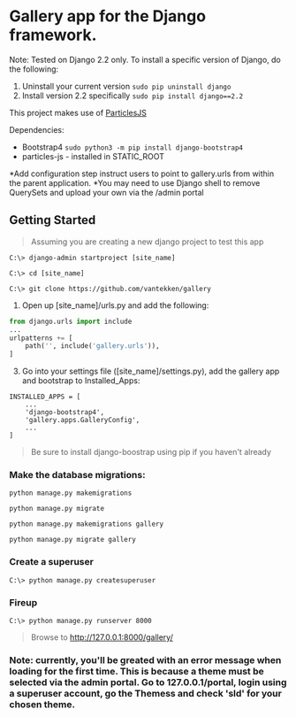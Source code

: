 # Gallery app for the Django framework.

Note: Tested on Django 2.2 only. To install a specific version of Django, do the following:
1. Uninstall your current version `sudo pip uninstall django`
2. Install version 2.2 specifically `sudo pip install django==2.2`

This project makes use of [ParticlesJS](https://github.com/VincentGarreau/particles.js/)

Dependencies:
+ Bootstrap4 `sudo python3 -m pip install django-bootstrap4`
+ particles-js - installed in STATIC_ROOT

*Add configuration step instruct users to point to gallery.urls from within the parent application.
*You may need to use Django shell to remove QuerySets and upload your own via the /admin portal

## Getting Started

>Assuming you are creating a new django project to test this app
```
C:\> django-admin startproject [site_name]
```
```
C:\> cd [site_name]
```
```
C:\> git clone https://github.com/vantekken/gallery
```

1. Open up [site_name]/urls.py and add the following:
```python
from django.urls import include
...
urlpatterns += [
    path('', include('gallery.urls')),
]
```
3. Go into your settings file ([site_name]/settings.py), add the gallery app and bootstrap to Installed_Apps:
```
INSTALLED_APPS = [
    ...
    'django-bootstrap4',
    'gallery.apps.GalleryConfig',
    ...
]
```
> Be sure to install django-boostrap using pip if you haven't already
### Make the database migrations:
```
python manage.py makemigrations
```
```
python manage.py migrate
```
```
python manage.py makemigrations gallery
```
```
python manage.py migrate gallery
```
### Create a superuser
```
C:\> python manage.py createsuperuser
```
### Fireup
```
C:\> python manage.py runserver 8000
```
> Browse to http://127.0.0.1:8000/gallery/

### Note: currently, you'll be greated with an error message when loading for the first time. This is because a theme must be selected via the admin portal. Go to 127.0.0.1/portal, login using a superuser account, go the Themess and check 'sld' for your chosen theme.
